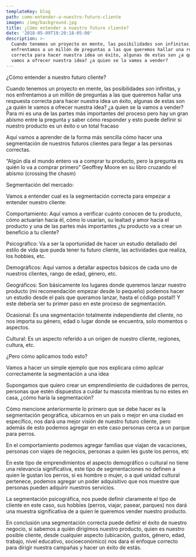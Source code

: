 ```yaml
---
templateKey: blog
path: como-entender-a-nuestro-futuro-cliente
imagen: /img/background.jpg
title: ¿Cómo entender a nuestro futuro cliente?
date: '2018-05-09T19:20:18-05:00'
description: >-
  Cuando tenemos un proyecto en mente, las posibilidades son infinitas, y nos
  enfrentamos a un millón de preguntas a las que queremos hallar una respuesta
  correcta para hacer nuestra idea un éxito, algunas de estas son ¿a quién le
  vamos a ofrecer nuestra idea? ¿a quien se la vamos a vender?
---
```

¿Cómo entender a nuestro futuro cliente?

Cuando tenemos un proyecto en mente, las posibilidades son infinitas, y nos enfrentamos a un millón de preguntas a las que queremos hallar una respuesta correcta para hacer nuestra idea un éxito, algunas de estas son ¿a quién le vamos a ofrecer nuestra idea? ¿a quien se la vamos a vender? Para mi es una de las partes más importantes del proceso pero hay un gran abismo entre la pregunta y saber cómo responder y esto puede definir si nuestro producto es un éxito o un total fracaso

Aquí vamos a aprender de la forma más sencilla cómo hacer una segmentación de nuestros futuros clientes para llegar a las personas correctas.

“Algún día el mundo entero va a comprar tu producto, pero la pregunta es quién lo va a comprar primero” Geoffrey Moore en su libro cruzando el abismo (crossing the chasm)

Segmentación del mercado:

Vamos a entender cual es la segmentación correcta para empezar a entender nuestro cliente:

Comportamiento: Aquí vamos a verificar cuánto conocen de tu producto, cómo actuarían hacia él, cómo lo usarían, su lealtad y amor hacia el producto y una de las partes más importantes ¿tu producto va a crear un beneficio a tu cliente?

Psicográfico: Va a ser la oportunidad de hacer un estudio detallado del estilo de vida que pueda tener tu futuro cliente, las actividades que realiza, los hobbies, etc.

Demográficos: Aquí vamos a detallar aspectos básicos de cada uno de nuestros clientes, rango de edad, género, etc.

Geográficos: Son básicamente los lugares donde queremos lanzar nuestro producto (mi recomendación empezar desde lo pequeño) podemos hacer un estudio desde el país que queramos lanzar, hasta el código postal!! Y este debería ser tu primer paso en este proceso de segmentación.

Ocasional: Es una segmentación totalmente independiente del cliente, no nos importa su género, edad o lugar donde se encuentra, solo momentos o aspectos.

Cultural: Es un aspecto referido a un origen de nuestro cliente, regiones, cultura, etc.

¿Pero cómo aplicamos todo esto?

Vamos a hacer un simple ejemplo que nos explicara cómo aplicar correctamente la segmentación a una idea

Supongamos que quiero crear un emprendimiento de cuidadores de perros, personas que estén dispuestos a cuidar tu mascota mientras tu no estes en casa, ¿cómo haría la segmentación?

Cómo mencione anteriormente lo primero que se debe hacer es la segmentación geográfica, ubicarnos en un país o mejor en una ciudad en específico, nos dará una mejor visión de nuestro futuro cliente, pero además de esto podemos agregar en este caso personas cerca a un parque para perros.

En el comportamiento podemos agregar familias que viajan de vacaciones, personas con viajes de negocios, personas a quien les guste los perros, etc

En este tipo de emprendimientos el aspecto demográfico o cultural no tiene una relevancia significativa, este tipo de segmentaciones no definen a quien le gustan los perros, si es hombre o mujer, o a qué unidad cultural pertenece, podemos agregar un poder adquisitivo que nos muestre que personas pueden adquirir nuestros servicios.

La segmentación psicográfica, nos puede definir claramente el tipo de cliente en este caso, sus hobbies (perros, viajar, pasear, parques) nos dará una muestra significativa de a quien le queremos vender nuestro producto.

En conclusión una segmentación correcta puede definir el éxito de nuestro negocio, si sabemos a quién dirigimos nuestro producto, quien es nuestro posible cliente, desde cualquier aspecto (ubicación, gustos, género, edad, trabajo, nivel educativo, socioeconómico) nos dara el enfoque correcto para dirigir nuestra campañas y hacer un éxito de estás.
